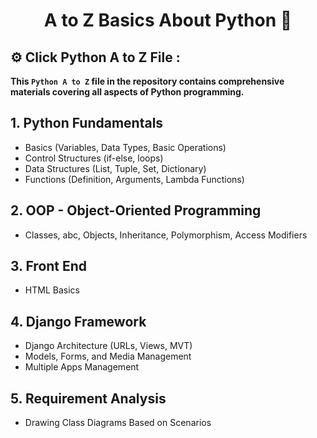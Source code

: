 <h1 align="center">A to Z Basics About Python 🐍</h1>
<h2 align="left">⚙️ Click Python A to Z File :</h2>

<p align="left"><strong>This <code>Python A to Z</code> file in the repository contains comprehensive materials covering all aspects of Python programming.</strong></p>

## 1. Python Fundamentals
- Basics (Variables, Data Types, Basic Operations)
- Control Structures (if-else, loops)
- Data Structures (List, Tuple, Set, Dictionary)
- Functions (Definition, Arguments, Lambda Functions)

## 2. OOP - Object-Oriented Programming
- Classes, abc, Objects, Inheritance, Polymorphism, Access Modifiers

## 3. Front End
- HTML Basics

## 4. Django Framework
- Django Architecture (URLs, Views, MVT)
- Models, Forms, and Media Management
- Multiple Apps Management

## 5. Requirement Analysis
- Drawing Class Diagrams Based on Scenarios
